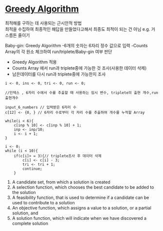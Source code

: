 # [Greedy Algorithm](https://www.acmicpc.net/problem/tag/%EA%B7%B8%EB%A6%AC%EB%94%94%20%EC%95%8C%EA%B3%A0%EB%A6%AC%EC%A6%98)
최적해를 구하는 데 사용되는 근시안적 방법<br>
최적을 수집하여 최종적인 해답을 만들었다고해서 최종도 최적이 되는 건 아님
e.g. 거스름돈 줄이기

Baby-gin: Greedy Algorithm
-6개의 숫자는 6자리 정수 값으로 입력
-Counts Array의 각 원소 체크하여 run/triplete/Baby-gin 여부 판단
* Greedy Algorithm 적용
* Counts Array 에서 run과 triplete중에 가능한 것 조사(사용한 데이터 삭제)
* 남은데이터를 다시 run과 triplete중에 가능한지 조사

```
i <- 0, ins <- 0, tri <- 0, run <- 0; 

//인덱스 , 6자리 수에서 수를 추출할 때 사용하는 임시 변수, triplete의 출현 개수,run 출현개수

input_6_numbers // 입력받은 6자리 수
c[12] <- {0, } // 6자리 수로부터 각 자리 수를 추출하여 개수를 누적할 Array

while(i < 6){
	c[inp % 10] <- c[inp % 10] + 1;
	inp <- inp/10;
	i <- i + 1;
}

i <- 0;
while (i < 10){
	if(c[i]> = 3){// triplete조사 후 데이터 삭제
		c[i] <- c[i] - 3;
		tri <- tri + 1;
		continue;
	}
```

1. A candidate set, from which a solution is created
2. A selection function, which chooses the best candidate to be added to the solution
3. A feasibility function, that is used to determine if a candidate can be used to contribute to a solution
4. An objective function, which assigns a value to a solution, or a partial solution, and
5. A solution function, which will indicate when we have discovered a complete solution
